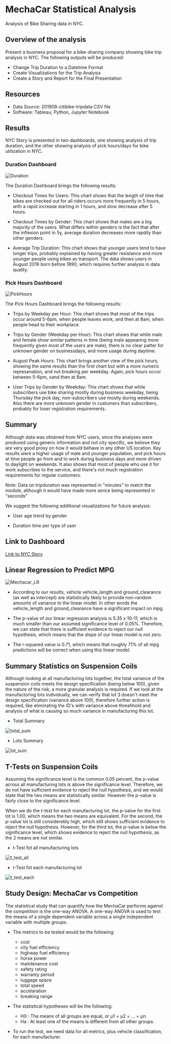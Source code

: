 # MechaCar Statistical Analysis
  Analysis of Bike Sharing data in NYC.
  
## Overview of the analysis
Present a business proposal for a bike-sharing company showing bike trip analysis in NYC.
The following outputs will be produced:

- Change Trip Duration to a Datetime Format
- Create Visualizations for the Trip Analysis
- Create a Story and Report for the Final Presentation
  
## Resources
- Data Source: 201908-citibike-tripdata CSV file
- Software: Tableau, Python, Jupyter Notebook

## Results
NYC Story is presented in two dashboards, one showing analysis of trip duration, and the other showing analysis of pick hours/days for bike utilization in NYC.

### Duration Dashboard
![Duration](/Duration.png)

The Duration Dashboard brings the following results:

  - Checkout Times for Users:  This chart shows that the length of time that bikes are checked out for all riders occurs more frequently in 5 hours, with a rapid increase starting in 1 hours, and slow decrease after 5 hours.

  - Checkout Times by Gender:  This chart shows that males are a big majority of the users.  What differs within genders is the fact that after the inflexion point in 5y, average duration decreases more rapdily than other genders.

  - Average Trip Duration: This chart shows that younger users tend to have longer trips, probably explained by having greater resistance and more younger people using bikes as transport.  The data shows users in August 2019 born before 1890, which requires further analysis in data quality.

### Pick Hours Dashboard
![PickHours](/PickHours.png)
   
The Pick Hours Dashboard brings the following results:
 
  - Trips by Weekday per Hour: This chart shows that most of the trips occur around 5-6pm, when people leaves work, and then at 8am, when people head to their workplace.

  - Trips by Gender (Weekday per Hour):  This chart shows that while male and female show similar patterns in time (being male appearing more frequently given most of the users are male), there is no clear patter for unknown gender on businessdays, and more usage during daytime.

  - August Peak Hours: This chart brings another view of the pick hours, showing the same results than the first chart but with a more numeric represenation, and not breaking per weekday. Again, pick hours occor between 5-6pm, sand then at 8am.

  - User Trips by Gender by Weekday:  This chart shows that while subscribers use bike sharing mostly during business weekday, being Thursday the pick day, non-subscribers use mostly during weekends.  Also there are more unknown gender in custumers than subscribers, probably for loser registration requirements.
 
## Summary

Although data was obtained from NYC users, since the analyses were produved using generic information and not city specific, we believe they are very good proxy on how it would behave in any other US location.  Key results were a higher usage of male and younger population, and pick hours at time people go from and to work during business days and more driven to daylight on weekends.  It also shows that most of people who use it for work subscribes to the service, and there's not much registration requirements for regular customers.

Note:  Data on tripduration was represented in "minutes" to match the module, although it would have made more sence being represented in "seconds"

We suggest the following additional visualizations for future analysis:

  - User age trend by gender
  
  - Duration time per type of user  
  
## Link to Dashboard
  
[Link to NYC Story](https://public.tableau.com/profile/fernando.santos8046#!/vizhome/challenge_16126440284230/NYCStory?publish=yes "Link to NYC Story")

## Linear Regression to Predict MPG

![Mechacar_LR](/Mechacar_LR.png)

- According to our results, vehicle vehicle_length and ground_clearance (as well as intercept) are statistically likely to provide non-random amounts of variance to the linear model. In other words the vehicle_length and ground_clearance have a significant impact on mpg.
  
- The p-value of our linear regression analysis is 5.35 x 10-11, which is much smaller than our assumed significance level of 0.05%. Therefore, we can state that there is sufficient evidence to reject our null hypothesis, which means that the slope of our linear model is not zero.

- The r-squared value is 0.71, which means that roughly 71% of all mpg predictions will be correct when using this linear model.

## Summary Statistics on Suspension Coils

Although looking at all manufactoring lots together, the total variance of the suspension coils meets the design specification (being below 100), given the nature of the risk, a more granular analysis is required.  If we look at the manufactoring lots individually, we can verify that lot 3 doesn't meet the design specification (variance above 100), therefore further action is required, like eliminating the ID's with variance above threshhold and analysis of what is causing so much variance in manufacturing this lot.

- Total Summary

![total_sum](/total_sum.png)  

- Lots Summary

![lot_sum](/lot_sum.png)  

## T-Tests on Suspension Coils

Assuming the significance level is the common 0.05 percent, the p-value across all manufacturing lots is above the significance level. Therefore, we do not have sufficient evidence to reject the null hypothesis, and we would state that the two means are statistically similar.  However the p-value is fairly close to the significance level.

When we do the t-test for each manufacturing lot, the p-value for the first lot is 1.00, which means the two means are equivalent. For the second, the p-value lot is still considerebly high, which still shows sufficient evidence to reject the null hypothesis.  However, for the third lot, the p-value is below the significance level, which shows evidence to reject the null hypothesis, as the 2 means are not similar.

- t-Test fot all manufacturing lots

![t_test_all](/t_test_all.png)  

- t-Test fot each manufacturing lot

![t_test_each](/t_test_each.png)   

## Study Design: MechaCar vs Competition

The statistical study that can quantify how the MechaCar performs against the competition is the one-way ANOVA.  A one-way ANOVA is used to test the means of a single dependent variable across a single independent variable with multiple groups.

- The metrics to be tested would be the following:
  - cost
  - city fuel efficiency
  - highway fuel efficiency
  - horse power
  - maintenance cost
  - safety rating
  - warranty period
  - luggage space
  - total speed
  - accelaration
  - breaking range
  
- The statistical hypotheses will be the following:
  - H0 : The means of all groups are equal, or µ1 = µ2 = … = µn.
  - Ha : At least one of the means is different from all other groups.
 
- To run the test, we need data for all metrics, plus vehicle classification, for each manufacturer.

